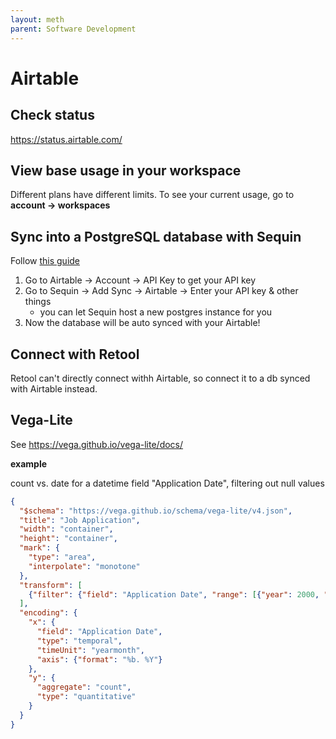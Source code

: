 ```yaml
---
layout: meth
parent: Software Development
---
```


# Airtable

## Check status

<https://status.airtable.com/>

## View base usage in your workspace

Different plans have different limits. To see your current usage, go to **account -> workspaces**

## Sync into a PostgreSQL database with Sequin

Follow [this guide](https://docs.retool.com/docs/interact-with-airtable)

1. Go to Airtable -> Account -> API Key to get your API key
2. Go to Sequin -> Add Sync -> Airtable -> Enter your API key & other things
	- you can let Sequin host a new postgres instance for you
3. Now the database will be auto synced with your Airtable!

## Connect with Retool

Retool can't directly connect withh Airtable, so connect it to a db synced with Airtable instead.

## Vega-Lite

See <https://vega.github.io/vega-lite/docs/>

**example**

count vs. date for a datetime field "Application Date", filtering out null values

```json
{
  "$schema": "https://vega.github.io/schema/vega-lite/v4.json",
  "title": "Job Application",
  "width": "container",
  "height": "container",
  "mark": {
    "type": "area",
    "interpolate": "monotone"
  },
  "transform": [
    {"filter": {"field": "Application Date", "range": [{"year": 2000, "month": "jan", "date": 1}, {"year": 2999, "month": "feb", "date": 20}]}}
  ],
  "encoding": {
    "x": {
      "field": "Application Date",
      "type": "temporal",
      "timeUnit": "yearmonth",
	  "axis": {"format": "%b. %Y"}
    },
    "y": {
      "aggregate": "count",
      "type": "quantitative"
    }
  }
}
```